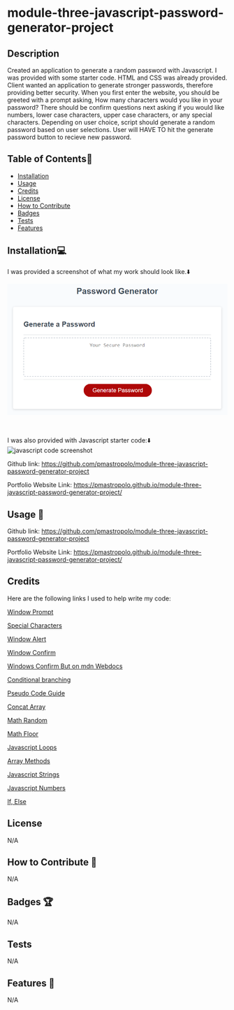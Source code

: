 # module-three-javascript-password-generator-project

## Description

Created an application to generate a random password with Javascript. I was provided with some starter code. HTML and CSS was already provided. Client wanted an application to generate stronger passwords, therefore providing better security. When you first enter the website, you should be greeted with a prompt asking, How many characters would you like in your password? There should be confirm questions next asking if you would like numbers, lower case characters, upper case characters, or any special characters. Depending on user choice, script should generate a random password based on user selections. User will HAVE TO hit the generate password button to recieve new password.

## Table of Contents:file_folder:
- [Installation](#installation)
- [Usage](#usage)
- [Credits](#credits)
- [License](#license)
- [How to Contribute](#How-to-Contribute)
- [Badges](#Badges)
- [Tests](#Tests)
- [Features](#Features)

## Installation:computer:

I was provided a screenshot of what my work should look like.:arrow_down: 

![Password Generator Screenshot](assets/images/03-javascript-homework-demo.png)

<br> 

I was also provided with Javascript starter code::arrow_down: 
<br>
![javascript code screenshot](https://github.com/pmastropolo/module-three-javascript-password-generator-project/assets/135174286/081ece30-a2a7-410e-8759-a8b062ccdb48)




Github link: https://github.com/pmastropolo/module-three-javascript-password-generator-project

Portfolio Website Link: https://pmastropolo.github.io/module-three-javascript-password-generator-project/

## Usage :open_file_folder:

Github link: https://github.com/pmastropolo/module-three-javascript-password-generator-project

Portfolio Website Link: https://pmastropolo.github.io/module-three-javascript-password-generator-project/


## Credits

Here are the following links I used to help write my code: 

[Window Prompt](https://www.w3schools.com/jsref/met_win_prompt.asp)

[Special Characters](https://owasp.org/www-community/password-special-characters)

[Window Alert](https://www.w3schools.com/jsref/met_win_alert.asp)

[Window Confirm](https://www.w3schools.com/jsref/met_win_confirm.asp)

[Windows Confirm But on mdn Webdocs](https://developer.mozilla.org/en-US/docs/Web/API/Window/confirm)

[Conditional branching](https://javascript.info/ifelse)

[Pseudo Code Guide](https://git.bootcampcontent.com/University-of-California---Davis/UCD-VIRT-FSF-PT-06-2023-U-LOLC/-/blob/main/03-JavaScript/pseudo_code_guide.js)

[Concat Array](https://www.w3schools.com/jsref/jsref_concat_array.asp)

[Math Random](https://developer.mozilla.org/en-US/docs/Web/JavaScript/Reference/Global_Objects/Math/random)

[Math Floor](https://developer.mozilla.org/en-US/docs/Web/JavaScript/Reference/Global_Objects/Math/floor)

[Javascript Loops](https://www.w3schools.com/js/js_loop_for.asp)

[Array Methods](https://www.w3schools.com/js/js_array_methods.asp)

[Javascript Strings](https://www.w3schools.com/js/js_strings.asp)

[Javascript Numbers](https://www.w3schools.com/js/js_numbers.asp)

[If, Else](https://www.w3schools.com/js/js_if_else.asp)

## License

N/A

## How to Contribute :tada:

N/A

## Badges :trophy:

N/A

## Tests

N/A

## Features :sparkler:

N/A
